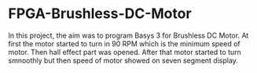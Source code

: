 # FPGA-Brushless-DC-Motor
In this project, the aim was to program Basys 3 for Brushless DC Motor. At first the motor started to turn in 90 RPM which is the minimum speed of motor. Then hall effect part was opened. After that motor started to turn smnoothly but then speed of motor showed on seven segment display.
